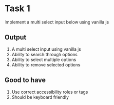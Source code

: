# Task 1

Implement a multi select input below using vanilla js

## Output

1. A multi select input using vanilla js
2. Ability to search through options
3. Ability to select multiple options
4. Ability to remove selected options

## Good to have

1. Use correct accessibility roles or tags
2. Should be keyboard friendly
